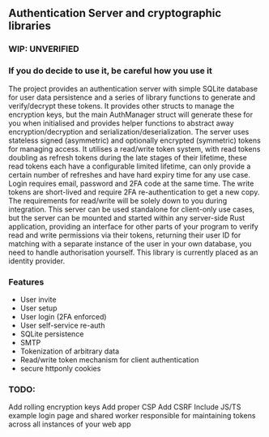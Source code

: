 ## Authentication Server and cryptographic libraries
### WIP: UNVERIFIED
### If you do decide to use it, be careful how you use it

The project provides an authentication server with simple SQLite database for user data persistence and a series of library functions to generate and verify/decrypt these tokens. It provides other structs to manage the encryption keys, but the main AuthManager struct will generate these for you when initialised and provides helper functions to abstract away encryption/decryption and serialization/deserialization.
The server uses stateless signed (asymmetric) and optionally encrypted (symmetric) tokens for managing access.
It utilises a read/write token system, with read tokens doubling as refresh tokens during the late stages of their lifetime, these read tokens each have a configurable limited lifetime, can only provide a certain number of refreshes and have hard expiry time for any use case.
Login requires email, password and 2FA code at the same time.
The write tokens are short-lived and require 2FA re-authentication to get a new copy.
The requirements for read/write will be solely down to you during integration.
This server can be used standalone for client-only use cases, but the server can be mounted and started within any server-side Rust application, providing an interface for other parts of your program to verify read and write permissions via their tokens, returning their user ID for matching with a separate instance of the user in your own database, you need to handle authorisation yourself. This library is currently placed as an identity provider.

### Features
- User invite
- User setup
- User login (2FA enforced)
- User self-service re-auth
- SQLite persistence
- SMTP
- Tokenization of arbitrary data
- Read/write token mechanism for client authentication
- secure httponly cookies

### TODO:
Add rolling encryption keys
Add proper CSP
Add CSRF
Include JS/TS example login page and shared worker responsible for maintaining tokens across all instances of your web app 
